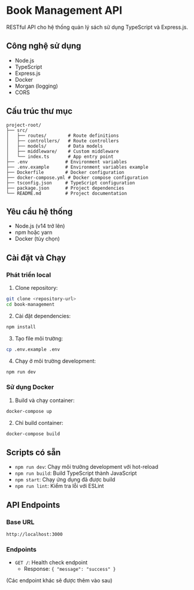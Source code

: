 # Book Management API

RESTful API cho hệ thống quản lý sách sử dụng TypeScript và Express.js.

## Công nghệ sử dụng

- Node.js
- TypeScript
- Express.js
- Docker
- Morgan (logging)
- CORS

## Cấu trúc thư mục

```
project-root/
├── src/
│   ├── routes/        # Route definitions
│   ├── controllers/   # Route controllers
│   ├── models/        # Data models
│   ├── middleware/    # Custom middleware
│   └── index.ts       # App entry point
├── .env              # Environment variables
├── .env.example      # Environment variables example
├── Dockerfile        # Docker configuration
├── docker-compose.yml # Docker compose configuration
├── tsconfig.json     # TypeScript configuration
├── package.json      # Project dependencies
└── README.md         # Project documentation
```

## Yêu cầu hệ thống

- Node.js (v14 trở lên)
- npm hoặc yarn
- Docker (tùy chọn)

## Cài đặt và Chạy

### Phát triển local

1. Clone repository:
```bash
git clone <repository-url>
cd book-management
```

2. Cài đặt dependencies:
```bash
npm install
```

3. Tạo file môi trường:
```bash
cp .env.example .env
```

4. Chạy ở môi trường development:
```bash
npm run dev
```

### Sử dụng Docker

1. Build và chạy container:
```bash
docker-compose up
```

2. Chỉ build container:
```bash
docker-compose build
```

## Scripts có sẵn

- `npm run dev`: Chạy môi trường development với hot-reload
- `npm run build`: Build TypeScript thành JavaScript
- `npm start`: Chạy ứng dụng đã được build
- `npm run lint`: Kiểm tra lỗi với ESLint

## API Endpoints

### Base URL
```
http://localhost:3000
```

### Endpoints

- `GET /`: Health check endpoint
  - Response: `{ "message": "success" }`

(Các endpoint khác sẽ được thêm vào sau) 